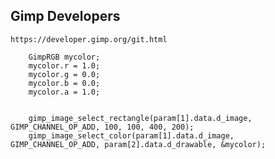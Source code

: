 ## Gimp Developers

`https://developer.gimp.org/git.html`

```
	GimpRGB mycolor;
	mycolor.r = 1.0;
	mycolor.g = 0.0;
	mycolor.b = 0.0;
	mycolor.a = 1.0;


	gimp_image_select_rectangle(param[1].data.d_image, GIMP_CHANNEL_OP_ADD, 100, 100, 400, 200);
	gimp_image_select_color(param[1].data.d_image, GIMP_CHANNEL_OP_ADD, param[2].data.d_drawable, &mycolor);
```
